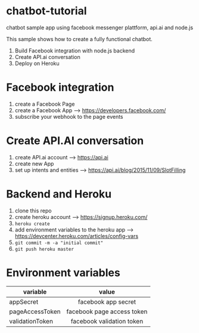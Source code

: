 # chatbot-tutorial
chatbot sample app using facebook messenger plattform, api.ai and node.js

This sample shows how to create a fully functional chatbot.


1. Build Facebook integration with node.js backend
2. Create API.ai conversation
3. Deploy on Heroku

# Facebook integration

1. create a Facebook Page
2. create a Facebook App  --> https://developers.facebook.com/
3. subscribe your webhook to the page events

# Create API.AI conversation

1. create API.ai account --> https://api.ai
2. create new App 
3. set up intents and entities --> https://api.ai/blog/2015/11/09/SlotFilling

# Backend and Heroku
1. clone this repo
2. create heroku account --> https://signup.heroku.com/
3. `heroku create`
4. add environment variables to the heroku app --> https://devcenter.heroku.com/articles/config-vars
5. `git commit -m -a "initial commit" `
6. `git push heroku master`

# Environment variables

| variable        |value                        |
| -------------   |:-------------:              |
| appSecret       | facebook app secret         |
| pageAccessToken | facebook page access token  |
| validationToken | facebook validation token   |
